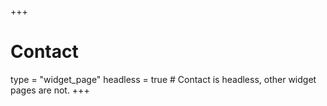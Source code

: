 +++
# Contact
type = "widget_page"
headless = true  # Contact is headless, other widget pages are not.
+++
